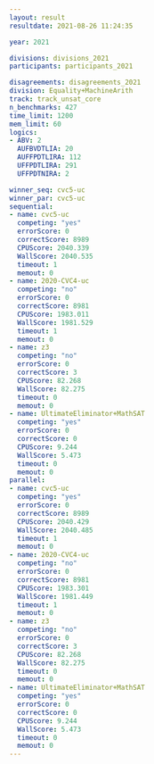 ```yaml
---
layout: result
resultdate: 2021-08-26 11:24:35

year: 2021

divisions: divisions_2021
participants: participants_2021

disagreements: disagreements_2021
division: Equality+MachineArith
track: track_unsat_core
n_benchmarks: 427
time_limit: 1200
mem_limit: 60
logics:
- ABV: 2
  AUFBVDTLIA: 20
  AUFFPDTLIRA: 112
  UFFPDTLIRA: 291
  UFFPDTNIRA: 2

winner_seq: cvc5-uc
winner_par: cvc5-uc
sequential:
- name: cvc5-uc
  competing: "yes"
  errorScore: 0
  correctScore: 8989
  CPUScore: 2040.339
  WallScore: 2040.535
  timeout: 1
  memout: 0
- name: 2020-CVC4-uc
  competing: "no"
  errorScore: 0
  correctScore: 8981
  CPUScore: 1983.011
  WallScore: 1981.529
  timeout: 1
  memout: 0
- name: z3
  competing: "no"
  errorScore: 0
  correctScore: 3
  CPUScore: 82.268
  WallScore: 82.275
  timeout: 0
  memout: 0
- name: UltimateEliminator+MathSAT
  competing: "yes"
  errorScore: 0
  correctScore: 0
  CPUScore: 9.244
  WallScore: 5.473
  timeout: 0
  memout: 0
parallel:
- name: cvc5-uc
  competing: "yes"
  errorScore: 0
  correctScore: 8989
  CPUScore: 2040.429
  WallScore: 2040.485
  timeout: 1
  memout: 0
- name: 2020-CVC4-uc
  competing: "no"
  errorScore: 0
  correctScore: 8981
  CPUScore: 1983.301
  WallScore: 1981.449
  timeout: 1
  memout: 0
- name: z3
  competing: "no"
  errorScore: 0
  correctScore: 3
  CPUScore: 82.268
  WallScore: 82.275
  timeout: 0
  memout: 0
- name: UltimateEliminator+MathSAT
  competing: "yes"
  errorScore: 0
  correctScore: 0
  CPUScore: 9.244
  WallScore: 5.473
  timeout: 0
  memout: 0
---
```

